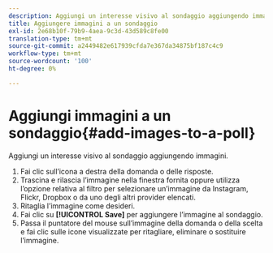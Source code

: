 ```yaml
---
description: Aggiungi un interesse visivo al sondaggio aggiungendo immagini.
title: Aggiungere immagini a un sondaggio
exl-id: 2e68b10f-79b9-4aea-9c3d-43d589c8fe00
translation-type: tm+mt
source-git-commit: a2449482e617939cfda7e367da34875bf187c4c9
workflow-type: tm+mt
source-wordcount: '100'
ht-degree: 0%

---
```


# Aggiungi immagini a un sondaggio{#add-images-to-a-poll}

Aggiungi un interesse visivo al sondaggio aggiungendo immagini.

1. Fai clic sull’icona a destra della domanda o delle risposte.
1. Trascina e rilascia l’immagine nella finestra fornita oppure utilizza l’opzione relativa al filtro per selezionare un’immagine da Instagram, Flickr, Dropbox o da uno degli altri provider elencati.
1. Ritaglia l’immagine come desideri.
1. Fai clic su **[!UICONTROL Save]** per aggiungere l’immagine al sondaggio.
1. Passa il puntatore del mouse sull’immagine della domanda o della scelta e fai clic sulle icone visualizzate per ritagliare, eliminare o sostituire l’immagine.
